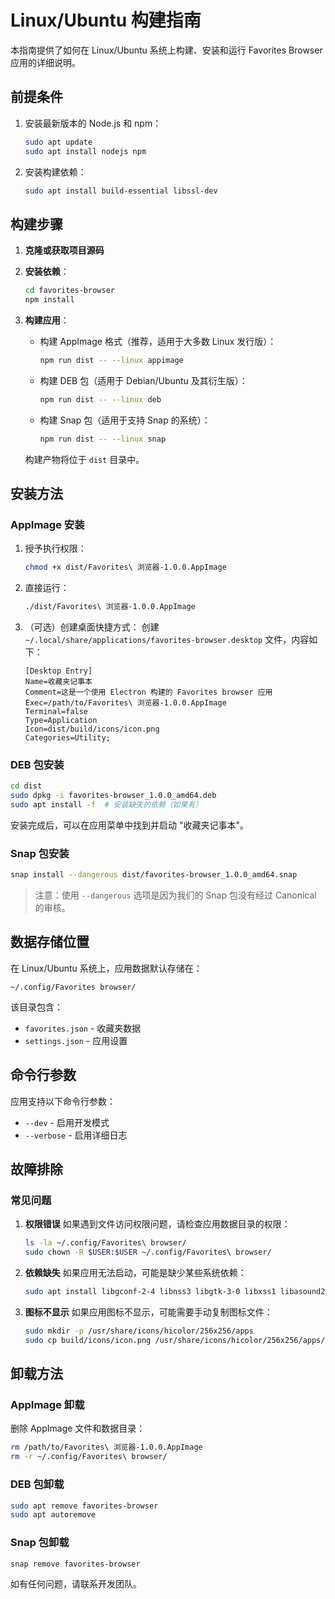 # Linux/Ubuntu 构建指南

本指南提供了如何在 Linux/Ubuntu 系统上构建、安装和运行 Favorites Browser 应用的详细说明。

## 前提条件

1. 安装最新版本的 Node.js 和 npm：
   ```bash
   sudo apt update
   sudo apt install nodejs npm
   ```

2. 安装构建依赖：
   ```bash
   sudo apt install build-essential libssl-dev
   ```

## 构建步骤

1. **克隆或获取项目源码**

2. **安装依赖**：
   ```bash
   cd favorites-browser
   npm install
   ```

3. **构建应用**：
   
   - 构建 AppImage 格式（推荐，适用于大多数 Linux 发行版）：
     ```bash
     npm run dist -- --linux appimage
     ```
     
   - 构建 DEB 包（适用于 Debian/Ubuntu 及其衍生版）：
     ```bash
     npm run dist -- --linux deb
     ```
     
   - 构建 Snap 包（适用于支持 Snap 的系统）：
     ```bash
     npm run dist -- --linux snap
     ```

   构建产物将位于 `dist` 目录中。

## 安装方法

### AppImage 安装

1. 授予执行权限：
   ```bash
   chmod +x dist/Favorites\ 浏览器-1.0.0.AppImage
   ```

2. 直接运行：
   ```bash
   ./dist/Favorites\ 浏览器-1.0.0.AppImage
   ```

3. （可选）创建桌面快捷方式：
   创建 `~/.local/share/applications/favorites-browser.desktop` 文件，内容如下：
   ```
   [Desktop Entry]
   Name=收藏夹记事本
   Comment=这是一个使用 Electron 构建的 Favorites browser 应用
   Exec=/path/to/Favorites\ 浏览器-1.0.0.AppImage
   Terminal=false
   Type=Application
   Icon=dist/build/icons/icon.png
   Categories=Utility;
   ```

### DEB 包安装

```bash
cd dist
sudo dpkg -i favorites-browser_1.0.0_amd64.deb
sudo apt install -f  # 安装缺失的依赖（如果有）
```

安装完成后，可以在应用菜单中找到并启动 "收藏夹记事本"。

### Snap 包安装

```bash
snap install --dangerous dist/favorites-browser_1.0.0_amd64.snap
```

> 注意：使用 `--dangerous` 选项是因为我们的 Snap 包没有经过 Canonical 的审核。

## 数据存储位置

在 Linux/Ubuntu 系统上，应用数据默认存储在：
```
~/.config/Favorites browser/
```

该目录包含：
- `favorites.json` - 收藏夹数据
- `settings.json` - 应用设置

## 命令行参数

应用支持以下命令行参数：
- `--dev` - 启用开发模式
- `--verbose` - 启用详细日志

## 故障排除

### 常见问题

1. **权限错误**
   如果遇到文件访问权限问题，请检查应用数据目录的权限：
   ```bash
   ls -la ~/.config/Favorites\ browser/
   sudo chown -R $USER:$USER ~/.config/Favorites\ browser/
   ```

2. **依赖缺失**
   如果应用无法启动，可能是缺少某些系统依赖：
   ```bash
   sudo apt install libgconf-2-4 libnss3 libgtk-3-0 libxss1 libasound2
   ```

3. **图标不显示**
   如果应用图标不显示，可能需要手动复制图标文件：
   ```bash
   sudo mkdir -p /usr/share/icons/hicolor/256x256/apps
   sudo cp build/icons/icon.png /usr/share/icons/hicolor/256x256/apps/favorites-browser.png
   ```

## 卸载方法

### AppImage 卸载

删除 AppImage 文件和数据目录：
```bash
rm /path/to/Favorites\ 浏览器-1.0.0.AppImage
rm -r ~/.config/Favorites\ browser/
```

### DEB 包卸载

```bash
sudo apt remove favorites-browser
sudo apt autoremove
```

### Snap 包卸载

```bash
snap remove favorites-browser
```

如有任何问题，请联系开发团队。